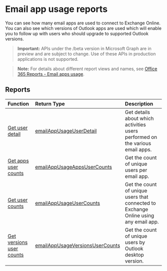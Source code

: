 # Email app usage reports

You can see how many email apps are used to connect to Exchange Online. You can also see which versions of Outlook apps are used which will enable you to follow up with users who should upgrade to supported Outlook versions.

> **Important:** APIs under the /beta version in Microsoft Graph are in preview and are subject to change. Use of these APIs in production applications is not supported.

> **Note:** For details about different report views and names, see [Office 365 Reports - Email apps usage](https://support.office.com/client/Email-apps-usage-c2ce12a2-934f-4dd4-ba65-49b02be4703d).

## Reports

| Function                                 | Return Type                              | Description                              |
| :--------------------------------------- | :--------------------------------------- | :--------------------------------------- |
| [Get user detail](../api/reportroot_emailappusageuserdetail.md) | [emailAppUsageUserDetail](../api/reportroot_emailappusageuserdetail.md#response) | Get details about which activities users performed on the various email apps. |
| [Get apps user counts](../api/reportroot_emailappusageappsusercounts.md) | [emailAppUsageAppsUserCounts](../api/reportroot_emailappusageappsusercounts.md#response) | Get the count of unique users per email app. |
| [Get user counts](../api/reportroot_emailappusageusercounts.md) | [emailAppUsageUserCounts](../api/reportroot_emailappusageusercounts.md#response) | Get the count of unique users that connected to Exchange Online using any email app. |
| [Get versions user counts](../api/reportroot_emailappusageversionsusercounts.md) | [emailAppUsageVersionsUserCounts](../api/reportroot_emailappusageversionsusercounts.md#response) | Get the count of unique users by Outlook desktop version. |
